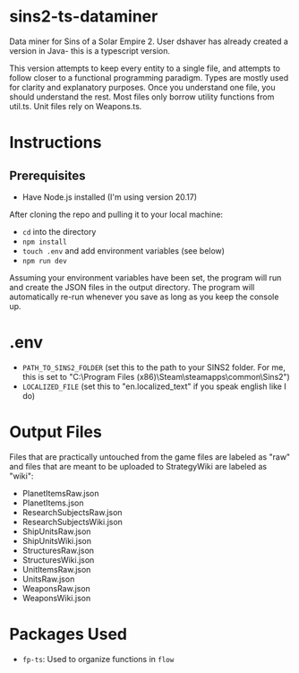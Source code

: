 # sins2-ts-dataminer

Data miner for Sins of a Solar Empire 2. User dshaver has already created a version in Java- this is a typescript version.

This version attempts to keep every entity to a single file, and attempts to follow closer to a functional programming paradigm.
Types are mostly used for clarity and explanatory purposes. Once you understand one file, you should understand the rest.
Most files only borrow utility functions from util.ts. Unit files rely on Weapons.ts.

# Instructions

## Prerequisites

- Have Node.js installed (I'm using version 20.17)

After cloning the repo and pulling it to your local machine:

- `cd` into the directory
- `npm install`
- `touch .env` and add environment variables (see below)
- `npm run dev`

Assuming your environment variables have been set, the program will run and create the JSON files in the output directory.
The program will automatically re-run whenever you save as long as you keep the console up.

# .env

- `PATH_TO_SINS2_FOLDER` (set this to the path to your SINS2 folder. For me, this is set to "C:\Program Files (x86)\Steam\steamapps\common\Sins2")
- `LOCALIZED_FILE` (set this to "en.localized_text" if you speak english like I do)

# Output Files

Files that are practically untouched from the game files are labeled as "raw" and files that are meant to be uploaded to StrategyWiki are labeled as "wiki":

- PlanetItemsRaw.json
- PlanetItems.json
- ResearchSubjectsRaw.json
- ResearchSubjectsWiki.json
- ShipUnitsRaw.json
- ShipUnitsWiki.json
- StructuresRaw.json
- StructuresWiki.json
- UnitItemsRaw.json
- UnitsRaw.json
- WeaponsRaw.json
- WeaponsWiki.json

# Packages Used

- `fp-ts`: Used to organize functions in `flow`
